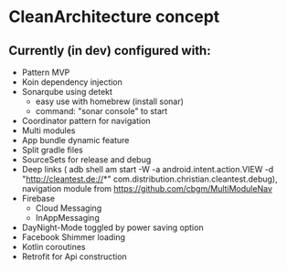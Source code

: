 # CleanArchitecture concept

## Currently (in dev) configured with:
- Pattern MVP
- Koin dependency injection
- Sonarqube using detekt
    - easy use with homebrew (install sonar)
    - command: "sonar console" to start
- Coordinator pattern for navigation
- Multi modules
- App bundle dynamic feature
- Split gradle files
- SourceSets for release and debug
- Deep links ( adb shell am start -W -a android.intent.action.VIEW -d "http://cleantest.de://*" com.distribution.christian.cleantest.debug), navigation module from https://github.com/cbgm/MultiModuleNav
- Firebase
    - Cloud Messaging
    - InAppMessaging
- DayNight-Mode toggled by power saving option
- Facebook Shimmer loading
- Kotlin coroutines
- Retrofit for Api construction

    
